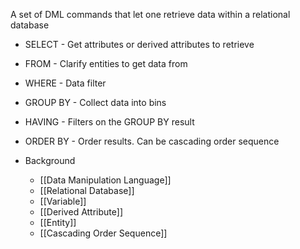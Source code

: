 A set of DML commands that let one retrieve data within a relational database
- SELECT - Get attributes or derived attributes to retrieve
- FROM - Clarify entities to get data from
- WHERE - Data filter
- GROUP BY - Collect data into bins
- HAVING - Filters on the GROUP BY result
- ORDER BY - Order results. Can be cascading order sequence

- Background
	- [[Data Manipulation Language]]
	- [[Relational Database]]
	- [[Variable]]
	- [[Derived Attribute]]
	- [[Entity]]
	- [[Cascading Order Sequence]]